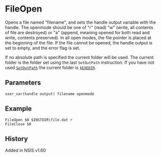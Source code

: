 # FileOpen

Opens a file named "filename", and sets the handle output variable with the handle. The openmode should be one of "r" (read) "w" (write, all contents of file are destroyed) or "a" (append, meaning opened for both read and write, contents preserved). In all open modes, the file pointer is placed at the beginning of the file. If the file cannot be opened, the handle output is set to empty, and the error flag is set.

If no absolute path is specified the current folder will be used. The current folder is the folder set using the last `SetOutPath` instruction. If you have not used [`SetOutPath`][1] the current folder is [`$EXEDIR`][1].

## Parameters

    user_var(handle output) filename openmode

## Example

	FileOpen $0 $INSTDIR\file.dat r
	FileClose $0

## History

Added in NSIS v1.60

[1]: SetOutPath.md
[2]: ../Variables/EXEDIR.md